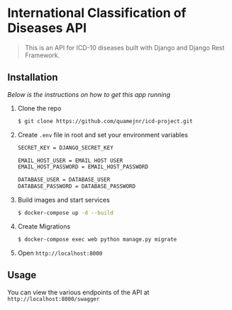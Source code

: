 # International Classification of Diseases API
> This is an API for ICD-10 diseases built with Django and Django Rest Framework.


## **Installation**

_Below is the instructions on how to get this app running_


1. Clone the repo
   ```sh
   $ git clone https://github.com/quamejnr/icd-project.git
   ```


2. Create `.env` file in root and set your environment variables
   ```sh
   SECRET_KEY = DJANGO_SECRET_KEY
   
   EMAIL_HOST_USER = EMAIL HOST USER 
   EMAIL_HOST_PASSWORD = EMAIL_HOST_PASSWORD
   
   DATABASE_USER = DATABASE_USER
   DATABASE_PASSWORD = DATABASE_PASSWORD
   
   ```


3. Build images and start services
   ```sh
   $ docker-compose up -d --build
   ```
   

4. Create Migrations
   ```sh
   $ docker-compose exec web python manage.py migrate
   ```


5. Open `http://localhost:8000`


## Usage
You can view the various endpoints of the API at `http://localhost:8000/swagger`
